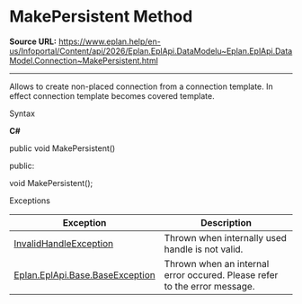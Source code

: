 # MakePersistent Method

**Source URL:** https://www.eplan.help/en-us/Infoportal/Content/api/2026/Eplan.EplApi.DataModelu~Eplan.EplApi.DataModel.Connection~MakePersistent.html

---

Allows to create non-placed connection from a connection template. In effect connection template becomes covered template.

Syntax

**C#**



public void MakePersistent()

public:

void MakePersistent();


Exceptions

| Exception | Description |
| --- | --- |
| [InvalidHandleException](Eplan.EplApi.DataModelu~Eplan.EplApi.DataModel.InvalidHandleException.html) | Thrown when internally used handle is not valid. |
| [Eplan.EplApi.Base.BaseException](Eplan.EplApi.Baseu~Eplan.EplApi.Base.BaseException.html) | Thrown when an internal error occured. Please refer to the error message. |

